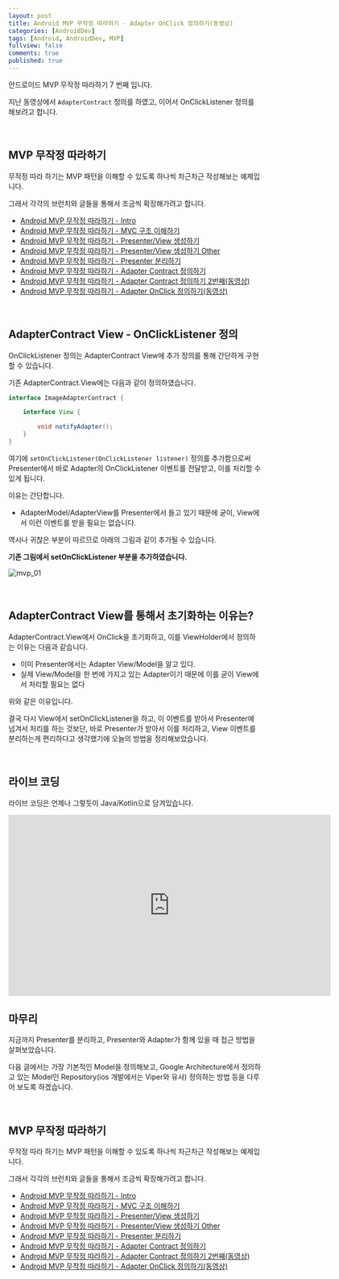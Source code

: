 ```yaml
---
layout: post
title: Android MVP 무작정 따라하기 - Adapter OnClick 정의하기(동영상)
categories: [AndroidDev]
tags: [Android, AndroidDev, MVP]
fullview: false
comments: true
published: true
---
```


안드로이드 MVP 무작정 따라하기 7 번째 입니다.

지난 동영상에서 `AdapterContract` 정의를 하였고, 이어서 OnClickListener 정의를 해보려고 합니다.


<br />

## MVP 무작정 따라하기

무작정 따라 하기는 MVP 패턴을 이해할 수 있도록 하나씩 차근차근 작성해보는 예제입니다.

그래서 각각의 브런치와 글들을 통해서 조금씩 확장해가려고 합니다.

- [Android MVP 무작정 따라하기 - Intro](http://thdev.tech/androiddev/2016/10/12/Android-MVP-Intro.html)
- [Android MVP 무작정 따라하기 - MVC 구조 이해하기](http://thdev.tech/androiddev/2016/10/23/Android-MVC-Architecture.html)
- [Android MVP 무작정 따라하기 - Presenter/View 생성하기](http://thdev.tech/androiddev/2016/11/28/Android-MVP-One.html)
- [Android MVP 무작정 따라하기 - Presenter/View 생성하기 Other](http://thdev.tech/androiddev/2016/11/30/Android-MVP-Two.html)
- [Android MVP 무작정 따라하기 - Presenter 분리하기](http://thdev.tech/androiddev/2016/12/23/Android-MVP-Three.html)
- [Android MVP 무작정 따라하기 - Adapter Contract 정의하기](http://thdev.tech/androiddev/2016/12/26/Android-MVP-Four.html)
- [Android MVP 무작정 따라하기 - Adapter Contract 정의하기 2번째(동영상)](http://thdev.tech/androiddev/2016/12/27/Android-MVP-Four-Two.html)
- [Android MVP 무작정 따라하기 - Adapter OnClick 정의하기(동영상)](http://thdev.tech/androiddev/2016/12/29/Android-MVP-Four-Three.html)


<br />

## AdapterContract View - OnClickListener 정의

OnClickListener 정의는 AdapterContract View에 추가 정의를 통해 간단하게 구현할 수 있습니다.

기존 AdapterContract.View에는 다음과 같이 정의하였습니다.

```java
interface ImageAdapterContract {

    interface View {

        void notifyAdapter();
    }
}
```

여기에 `setOnClickListener(OnClickListener listener)` 정의를 추가함으로써 Presenter에서 바로 Adapter의 OnClickListener 이벤트를 전달받고, 이를 처리할 수 있게 됩니다.

이유는 간단합니다.

- AdapterModel/AdapterView를 Presenter에서 들고 있기 때문에 굳이, View에서 이런 이벤트를 받을 필요는 없습니다.

역시나 귀찮은 부분이 따르므로 아래의 그림과 같이 추가될 수 있습니다.

**기존 그림에서 setOnClickListener 부분을 추가하였습니다.**

![mvp_01]


<br />

## AdapterContract View를 통해서 초기화하는 이유는?

AdapterContract.View에서 OnClick을 초기화하고, 이를 ViewHolder에서 정의하는 이유는 다음과 같습니다.

- 이미 Presenter에서는 Adapter View/Model을 알고 있다.
- 실제 View/Model을 한 번에 가지고 있는 Adapter이기 때문에 이를 굳이 View에서 처리할 필요는 없다

위와 같은 이유입니다.

결국 다시 View에서 setOnClickListener을 하고, 이 이벤트를 받아서 Presenter에 넘겨서 처리를 하는 것보단, 바로 Presenter가 받아서 이를 처리하고, View 이벤트를 분리하는게 편리하다고 생각했기에 오늘의 방법을 정리해보았습니다.


<br />

## 라이브 코딩

라이브 코딩은 언제나 그렇듯이 Java/Kotlin으로 담겨있습니다.

<iframe width="640" height="360" src="https://www.youtube.com/embed/Gev3IUMMOwk?rel=0" frameborder="0" allowfullscreen></iframe>


<br />

## 마무리

지금까지 Presenter를 분리하고, Presenter와 Adapter가 함께 있을 때 접근 방법을 살펴보았습니다.

다음 글에서는 가장 기본적인 Model을 정의해보고, Google Architecture에서 정의하고 있는 Model인 Repository(ios 개발에서는 Viper와 유사) 정의하는 방법 등을 다루어 보도록 하겠습니다.


<br />

## MVP 무작정 따라하기

무작정 따라 하기는 MVP 패턴을 이해할 수 있도록 하나씩 차근차근 작성해보는 예제입니다.

그래서 각각의 브런치와 글들을 통해서 조금씩 확장해가려고 합니다.

- [Android MVP 무작정 따라하기 - Intro](http://thdev.tech/androiddev/2016/10/12/Android-MVP-Intro.html)
- [Android MVP 무작정 따라하기 - MVC 구조 이해하기](http://thdev.tech/androiddev/2016/10/23/Android-MVC-Architecture.html)
- [Android MVP 무작정 따라하기 - Presenter/View 생성하기](http://thdev.tech/androiddev/2016/11/28/Android-MVP-One.html)
- [Android MVP 무작정 따라하기 - Presenter/View 생성하기 Other](http://thdev.tech/androiddev/2016/11/30/Android-MVP-Two.html)
- [Android MVP 무작정 따라하기 - Presenter 분리하기](http://thdev.tech/androiddev/2016/12/23/Android-MVP-Three.html)
- [Android MVP 무작정 따라하기 - Adapter Contract 정의하기](http://thdev.tech/androiddev/2016/12/26/Android-MVP-Four.html)
- [Android MVP 무작정 따라하기 - Adapter Contract 정의하기 2번째(동영상)](http://thdev.tech/androiddev/2016/12/27/Android-MVP-Four-Two.html)
- [Android MVP 무작정 따라하기 - Adapter OnClick 정의하기(동영상)](http://thdev.tech/androiddev/2016/12/29/Android-MVP-Four-Three.html)


[mvp_01]: /images/2016/2016-12-28-Android-MVP-Four-Three/mvp_01.png
